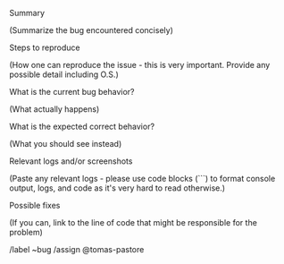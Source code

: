 Summary

(Summarize the bug encountered concisely)


Steps to reproduce

(How one can reproduce the issue - this is very important. Provide any possible detail including O.S.)


What is the current bug behavior?

(What actually happens)


What is the expected correct behavior?

(What you should see instead)


Relevant logs and/or screenshots

(Paste any relevant logs - please use code blocks (```) to format console output, logs, and code as it's very hard to read otherwise.)


Possible fixes
                        
(If you can, link to the line of code that might be responsible for the problem)

/label ~bug
/assign @tomas-pastore
